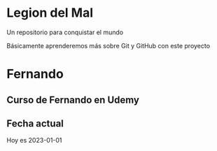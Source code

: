 # Legion del Mal
Un repositorio para conquistar el mundo

Básicamente aprenderemos más sobre Git y GitHub con este proyecto


# Fernando


## Curso de Fernando en Udemy

## Fecha actual
Hoy es 2023-01-01